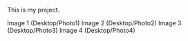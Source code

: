 This is my project.


Image 1 (Desktop/Photo1)
Image 2 (Desktop/Photo2)
Image 3 (Desktop/Photo3)
Image 4 (Desktop/Photo4)
